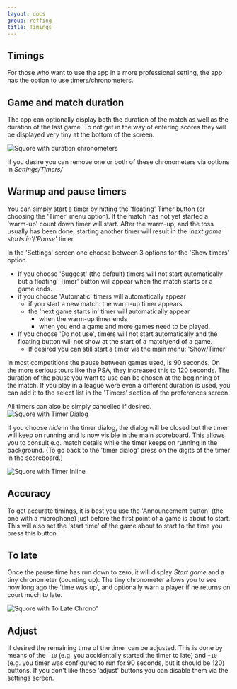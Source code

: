 ```yaml
---
layout: docs
group: reffing
title: Timings
---
```

## Timings

For those who want to use the app in a more professional setting, the app has the option to use timers/chronometers.

## Game and match duration

The app can optionally display both the duration of the match as well as the duration of the last game.
To not get in the way of entering scores they will be displayed very tiny at the bottom of the screen.

![Squore with duration chronometers](/img/sb.main.08.chronometers.png)

If you desire you can remove one or both of these chronometers via options in _Settings/Timers/_

## Warmup and pause timers

You can simply start a timer by hitting the 'floating' Timer button (or choosing the 'Timer' menu option).
If the match has not yet started a 'warm-up' count down timer will start.
After the warm-up, and the toss usually has been done, starting another timer will result in the _'next game starts in'_/_'Pause'_ timer

In the 'Settings' screen one choose between 3 options for the 'Show timers' option.
* If you choose 'Suggest' (the default) timers will not start automatically but a floating 'Timer' button will appear when the match starts or a game ends.
* if you choose 'Automatic' timers will automatically appear
    * if you start a new match: the warm-up timer appears
    * the 'next game starts in' timer will automatically appear
        * when the warm-up timer ends
        * when you end a game and more games need to be played.
* If you choose 'Do not use', timers will not start automatically and the floating button will not show at the start of a match/end of a game.
    * If desired you can still start a timer via the main menu: 'Show/Timer'

In most competitions the pause between games used, is 90 seconds. On the more serious tours like the PSA, they increased this to 120 seconds.
The duration of the pause you want to use can be chosen at the beginning of the match.
If you play in a league were even a different duration is used, you can add it to the select list in the 'Timers' section of the preferences screen.

All timers can also be simply cancelled if desired.
![Squore with Timer Dialog](/img/sb.main.08.timer.dialog.png)

If you choose _hide_ in the timer dialog, the dialog will be closed but the timer will keep on running and is now visible
in the main scoreboard.
This allows you to consult e.g. match details while the timer keeps on running in the background.
(To go back to the 'timer dialog' press on the digits of the timer in the scoreboard.)

![Squore with Timer Inline](/img/sb.main.08.timer.inline.png)

## Accuracy

To get accurate timings, it is best you use the 'Announcement button' (the one with a microphone) just before the first point of a game is about to start.
This will also set the 'start time' of the game about to start to the time you press this button. 

## To late

Once the pause time has run down to zero, it will display _Start game_ and a tiny chronometer (counting up).
The tiny chronometer allows you to see how long ago the 'time was up', and optionally warn a player if he returns on court much to late.

![Squore with To Late Chrono"](/img/sb.main.08.timer.inline.to.late.chrono.png)

## Adjust

If desired the remaining time of the timer can be adjusted.
This is done by means of the `-10` (e.g. you accidentally started the timer to late) and `+10` (e.g. you timer was configured to run for 90 seconds, but it should be 120) buttons.
If you don't like these 'adjust' buttons you can disable them via the settings screen.
